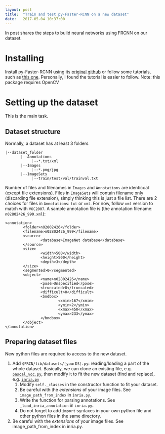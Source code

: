 ```yaml
---
layout: post
title:  "Train and test py-Faster-RCNN on a new dataset"
date:   2017-05-04 10:37:00
---
```


In post shares the steps to build neural networks using FRCNN on our dataset.

# Installing
Install py-Faster-RCNN using its [original github](https://github.com/rbgirshick/py-faster-rcnn) or follow some tutorials, such as [this one](https://huangying-zhan.github.io/2016/09/22/detection-faster-rcnn.html). Personally, I found the tutorial is easier to follow.
Note: this package requires OpenCV

# Setting up the dataset
This is the main task.
## Dataset structure
Normally, a dataset has at least 3 folders
```
|--dataset_folder
       |--Annotations
            |--*.txt/xml
       |--Images
            |--*.png/jpg       
       |--ImageSets
            |--train/test/val/trainval.txt
```
Number of files and filenames in `Images` and `Annotations` are identiccal (except file extensions). Files in `ImageSets` will contain filename only (discarding file extension), simply thinking this is just a file list.
There are 2 choices for files in `Annotations`: `txt` or `xml`. For now, follow `xml` version to match with `VOC2007`.
A sample annotation file is (the annotation filename: `n02802426_999.xml`):
```
<annotation>
        <folder>n02802426</folder>
        <filename>n02802426_999</filename>
        <source>
                <database>ImageNet database</database>
        </source>
        <size>
                <width>500</width>
                <height>500</height>
                <depth>3</depth>
        </size>
        <segmented>0</segmented>
        <object>
                <name>n02802426</name>
                <pose>Unspecified</pose>
                <truncated>0</truncated>
                <difficult>0</difficult>
                <bndbox>
                        <xmin>167</xmin>
                        <ymin>2</ymin>
                        <xmax>450</xmax>
                        <ymax>233</ymax>
                </bndbox>
        </object>
</annotation>
```
## Preparing dataset files
New python files are required to access to the new dataset.
1. Add `$FRCN/lib/datasets/[yourDS].py`: reading/loading a part of the whole dataset.
  Basically, we can clone an existing file, e.g. [`pascal_voc.py`](https://github.com/rbgirshick/py-faster-rcnn/blob/master/lib/datasets/pascal_voc.py), then modify it to fit the new dataset (find and replace), e.g. [`inria.py`](https://github.com/deboc/py-faster-rcnn/blob/master/lib/datasets/inria.py)  
    1. Modify `self._classes` in the constructor function to fit your dataset.
    2. Be careful with the *extensions* of your image files. See `image_path_from_index` in `inria.py`.
    3. Write the function for parsing annotations. See `_load_inria_annotation` in `inria.py`.
    4. Do not forget to add `import` syntaxes in your own python file and other python files in the same directory.
2. Be careful with the *extensions* of your image files. See image_path_from_index in inria.py.
